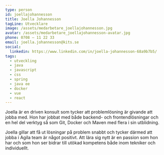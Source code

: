 ```yaml
---
type: person
id: joellajohannesson
title: Joella Johannesson
tagLine: Utvecklare
image: /assets/medarbetare_joellajohannesson.jpg
avatar: /assets/medarbetare_joellajohannesson-avatar.jpg
phone: 0708 – 11 22 33
email: joella.johannesson@kits.se
social:
  linkedin: https://www.linkedin.com/in/joella-johannesson-68a9b7b5/
tags:
  - utveckling
  - java
  - javascript
  - css
  - spring
  - java ee
  - docker
  - vue
  - react
---
```


Joella är en driven konsult som tycker att problemlösning är givande att jobba med. Hon har jobbat med både backend- och frontendlösningar och en hel del verktyg så som Git, Docker och Maven med flera i sin utblidning.

Joella gillar att få ut lösningar på problem snabbt och tycker därmed att jobba i Agila team är något positivt. Att lära sig nytt är en passion som hon har och som hon ser bidrar till utökad kompetens både inom tekniker och individuellt.
